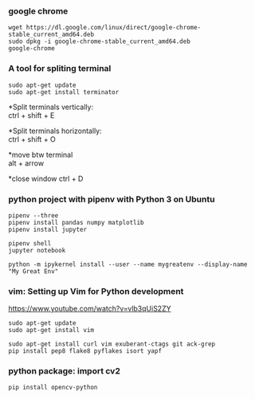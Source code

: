 ### google chrome
```
wget https://dl.google.com/linux/direct/google-chrome-stable_current_amd64.deb
sudo dpkg -i google-chrome-stable_current_amd64.deb
google-chrome
```
### A tool for spliting terminal  
```sudo apt-get update```  
```sudo apt-get install terminator``` 

*Split terminals vertically:  
ctrl + shift + E

*Split terminals horizontally:  
ctrl + shift + O

*move btw terminal  
alt + arrow

*close window
ctrl + D

### python project with pipenv with Python 3 on Ubuntu
```cd project folder/
pipenv --three
pipenv install pandas numpy matplotlib
pipenv install jupyter

pipenv shell
jupyter notebook

python -m ipykernel install --user --name mygreatenv --display-name "My Great Env"
```

### vim: Setting up Vim for Python development
https://www.youtube.com/watch?v=vlb3qUiS2ZY  
```
sudo apt-get update
sudo apt-get install vim

sudo apt-get install curl vim exuberant-ctags git ack-grep
pip install pep8 flake8 pyflakes isort yapf
```

### python package: import cv2
```
pip install opencv-python
```

